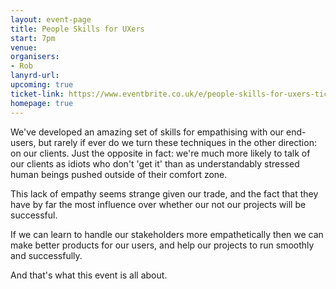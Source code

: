 ```yaml
---
layout: event-page
title: People Skills for UXers
start: 7pm
venue: 
organisers: 
- Rob
lanyrd-url: 
upcoming: true
ticket-link: https://www.eventbrite.co.uk/e/people-skills-for-uxers-tickets-15279945729
homepage: true
---
```


We've developed an amazing set of skills for empathising with our end-users, but rarely if ever do we turn these techniques in the other direction: on our clients. Just the opposite in fact: we're much more likely to talk of our clients as idiots who don't 'get it' than as understandably stressed human beings pushed outside of their comfort zone.

This lack of empathy seems strange given our trade, and the fact that they have by far the most influence over whether our not our projects will be successful.

If we can learn to handle our stakeholders more empathetically then we can make better products for our users, and help our projects to run smoothly and successfully.

And that's what this event is all about. 
